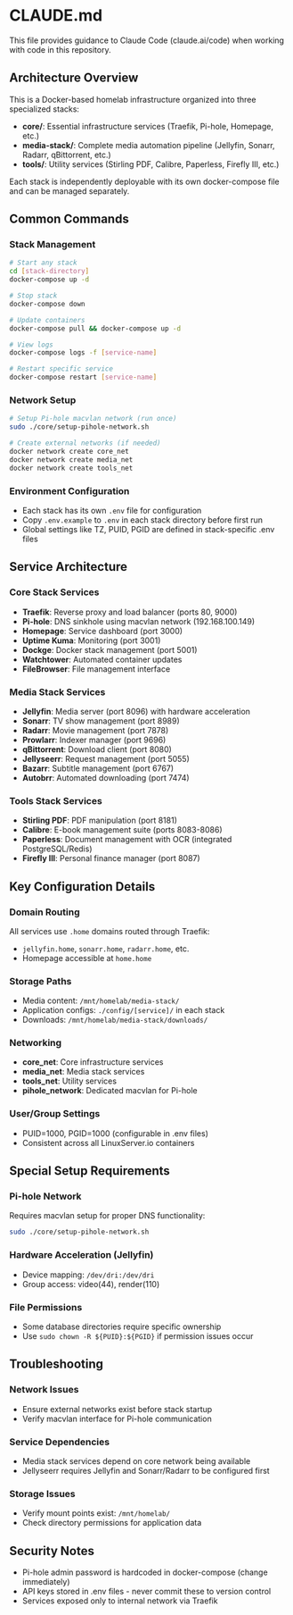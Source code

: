 # CLAUDE.md

This file provides guidance to Claude Code (claude.ai/code) when working with code in this repository.

## Architecture Overview

This is a Docker-based homelab infrastructure organized into three specialized stacks:

- **core/**: Essential infrastructure services (Traefik, Pi-hole, Homepage, etc.)
- **media-stack/**: Complete media automation pipeline (Jellyfin, Sonarr, Radarr, qBittorrent, etc.)
- **tools/**: Utility services (Stirling PDF, Calibre, Paperless, Firefly III, etc.)

Each stack is independently deployable with its own docker-compose file and can be managed separately.

## Common Commands

### Stack Management
```bash
# Start any stack
cd [stack-directory]
docker-compose up -d

# Stop stack
docker-compose down

# Update containers
docker-compose pull && docker-compose up -d

# View logs
docker-compose logs -f [service-name]

# Restart specific service
docker-compose restart [service-name]
```

### Network Setup
```bash
# Setup Pi-hole macvlan network (run once)
sudo ./core/setup-pihole-network.sh

# Create external networks (if needed)
docker network create core_net
docker network create media_net
docker network create tools_net
```

### Environment Configuration
- Each stack has its own `.env` file for configuration
- Copy `.env.example` to `.env` in each stack directory before first run
- Global settings like TZ, PUID, PGID are defined in stack-specific .env files

## Service Architecture

### Core Stack Services
- **Traefik**: Reverse proxy and load balancer (ports 80, 9000)
- **Pi-hole**: DNS sinkhole using macvlan network (192.168.100.149)
- **Homepage**: Service dashboard (port 3000)
- **Uptime Kuma**: Monitoring (port 3001)
- **Dockge**: Docker stack management (port 5001)
- **Watchtower**: Automated container updates
- **FileBrowser**: File management interface

### Media Stack Services
- **Jellyfin**: Media server (port 8096) with hardware acceleration
- **Sonarr**: TV show management (port 8989)
- **Radarr**: Movie management (port 7878)
- **Prowlarr**: Indexer manager (port 9696)
- **qBittorrent**: Download client (port 8080)
- **Jellyseerr**: Request management (port 5055)
- **Bazarr**: Subtitle management (port 6767)
- **Autobrr**: Automated downloading (port 7474)

### Tools Stack Services
- **Stirling PDF**: PDF manipulation (port 8181)
- **Calibre**: E-book management suite (ports 8083-8086)
- **Paperless**: Document management with OCR (integrated PostgreSQL/Redis)
- **Firefly III**: Personal finance manager (port 8087)

## Key Configuration Details

### Domain Routing
All services use `.home` domains routed through Traefik:
- `jellyfin.home`, `sonarr.home`, `radarr.home`, etc.
- Homepage accessible at `home.home`

### Storage Paths
- Media content: `/mnt/homelab/media-stack/`
- Application configs: `./config/[service]/` in each stack
- Downloads: `/mnt/homelab/media-stack/downloads/`

### Networking
- **core_net**: Core infrastructure services
- **media_net**: Media stack services  
- **tools_net**: Utility services
- **pihole_network**: Dedicated macvlan for Pi-hole

### User/Group Settings
- PUID=1000, PGID=1000 (configurable in .env files)
- Consistent across all LinuxServer.io containers

## Special Setup Requirements

### Pi-hole Network
Requires macvlan setup for proper DNS functionality:
```bash
sudo ./core/setup-pihole-network.sh
```

### Hardware Acceleration (Jellyfin)
- Device mapping: `/dev/dri:/dev/dri`
- Group access: video(44), render(110)

### File Permissions
- Some database directories require specific ownership
- Use `sudo chown -R ${PUID}:${PGID}` if permission issues occur

## Troubleshooting

### Network Issues
- Ensure external networks exist before stack startup
- Verify macvlan interface for Pi-hole communication

### Service Dependencies
- Media stack services depend on core network being available
- Jellyseerr requires Jellyfin and Sonarr/Radarr to be configured first

### Storage Issues
- Verify mount points exist: `/mnt/homelab/`
- Check directory permissions for application data

## Security Notes
- Pi-hole admin password is hardcoded in docker-compose (change immediately)
- API keys stored in .env files - never commit these to version control
- Services exposed only to internal network via Traefik